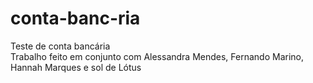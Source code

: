 # conta-banc-ria
Teste de conta bancária 
<br>
Trabalho feito em conjunto com Alessandra Mendes, Fernando Marino, Hannah Marques e sol de Lótus 
